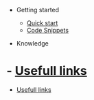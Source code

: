 - Getting started

  - [Quick start](quickstart.md)
  - [Code Snippets](codeSnip.md)


- Knowledge

#  - [Usefull links](deploy.md)
 - [Usefull links](links.md)



